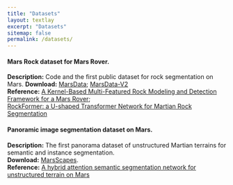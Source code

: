 ```yaml
---
title: "Datasets"
layout: textlay
excerpt: "Datasets"
sitemap: false
permalink: /datasets/
---
```


#### Mars Rock dataset for Mars Rover.

<b>Description:</b> Code and the first public dataset for rock segmentation on Mars.
<b>Download:</b> [MarsData](https://github.com/CVIR-Lab/MarsData); [MarsData-V2](https://github.com/CVIR-Lab/MarsData/tree/MarsData-V2)   
<b>Reference:</b> [A Kernel-Based Multi-Featured Rock Modeling and Detection Framework for a Mars Rover](https://doi.org/10.1109/TNNLS.2021.3131206);     
                  [RockFormer: a U-shaped Transformer Network for Martian Rock Segmentation](https://doi.org/10.1109/TGRS.2023.3235525)

#### Panoramic image segmentation dataset on Mars.

<b>Description:</b> The first panorama dataset of unstructured Martian terrains for semantic and instance segmentation.  
<b>Download:</b> [MarsScapes](https://github.com/InRobots/MarsScapes).  
<b>Reference:</b> [A hybrid attention semantic segmentation network for unstructured terrain on Mars](https://doi.org/10.1016/j.actaastro.2022.08.002)
